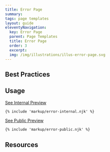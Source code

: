 ```yaml
---
title: Error Page
summary: 
tags: page templates
layout: guide
eleventyNavigation:
  key: Error Page
  parent: Page Templates
  title: Error Page
  order: 3
  excerpt:
  img: /img/illustrations/illus-error-page.svg
---
```


## Best Practices


## Usage

<a class="btn btn-primary" href="/page-templates/error-page-internal/" target="_blank">See Internal Preview</a>

``` html
{% include 'markup/error-internal.njk' %}
```

<a class="btn btn-primary" href="/page-templates/error-page-public/" target="_blank">See Public Preview</a>

``` html
{% include 'markup/error-public.njk' %}
```

## Resources








